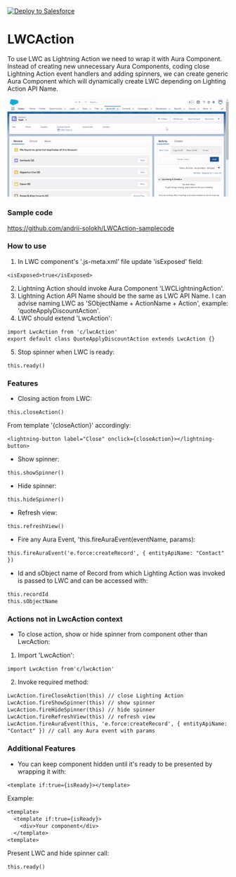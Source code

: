 <a href="https://githubsfdeploy.herokuapp.com">
  <img alt="Deploy to Salesforce"
       src="https://raw.githubusercontent.com/afawcett/githubsfdeploy/master/deploy.png">
</a>



# LWCAction

To use LWC as Lightning Action we need to wrap it with Aura Component. Instead of creating new unnecessary Aura Components, coding close Lightning Action event handlers and adding spinners, we can create generic Aura Component which will dynamically create LWC depending on Lighting Action API Name.

![](demo.gif)

### Sample code

https://github.com/andrii-solokh/LWCAction-samplecode

### How to use

1. In LWC component's '.js-meta.xml' file update 'isExposed' field:

```
<isExposed>true</isExposed>
```

2. Lightning Action should invoke Aura Component 'LWCLightningAction'.
3. Lightning Action API Name should be the same as LWC API Name. I can advise naming LWC as 'SObjectName + ActionName + Action', example: 'quoteApplyDiscountAction'.
4. LWC should extend 'LwcAction':

```
import LwcAction from 'c/lwcAction'
export default class QuoteApplyDiscountAction extends LwcAction {}
```

5. Stop spinner when LWC is ready:

```
this.ready()
```

### Features

- Closing action from LWC:

```
this.closeAction()
```

From template '{closeAction}' accordingly:

```
<lightning-button label="Close" onclick={closeAction}></lightning-button>
```

- Show spinner:

```
this.showSpinner()
```

- Hide spinner:

```
this.hideSpinner()
```

- Refresh view:

```
this.refreshView()
```

- Fire any Aura Event, 'this.fireAuraEvent(eventName, params):

```
this.fireAuraEvent('e.force:createRecord', { entityApiName: "Contact" })
```

- Id and sObject name of Record from which Lighting Action was invoked is passed to LWC and can be accessed with:

```
this.recordId
this.sObjectName
```

### Actions not in LwcAction context

- To close action, show or hide spinner from component other than LwcAction:

1. Import 'LwcAction':

```
import LwcAction from'c/lwcAction'
```

2. Invoke required method:

```
LwcAction.fireCloseAction(this) // close Lighting Action
LwcAction.fireShowSpinner(this) // show spinner
LwcAction.fireHideSpinner(this) // hide spinner
LwcAction.fireRefreshView(this) // refresh view
LwcAction.fireAuraEvent(this, 'e.force:createRecord', { entityApiName: "Contact" }) // call any Aura event with params
```

### Additional Features

- You can keep component hidden until it's ready to be presented by wrapping it with:

```
<template if:true={isReady}></template>
```

Example:

```
<template>
  <template if:true={isReady}>
    <div>Your component</div>
  </template>
<template>
```

Present LWC and hide spinner call:

```
this.ready()
```
